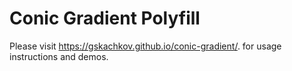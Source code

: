 # Conic Gradient Polyfill

Please visit https://gskachkov.github.io/conic-gradient/. for usage instructions and demos.
